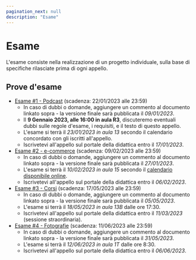 ```yaml
---
pagination_next: null
description: "Esame"
---
```


# Esame

L'esame consiste nella realizzazione di un progetto individuale, sulla base di specifiche rilasciate prima di ogni appello.

## Prove d'esame


- [Esame #1 - Podcast](https://docs.google.com/document/d/1k_Us0-WvIoXMM4_OwdXtwRpaLrGiArbyzj06wXu7blY/edit?usp=sharing) (scadenza: 22/01/2023 alle 23:59)
  -   In caso di dubbi o domande, aggiungere un commento al documento linkato sopra - la versione finale sarà pubblicata il *09/01/2023*.
  -   Il **9 Gennaio 2023, alle 16:00 in aula R3**, discuteremo eventuali dubbi sulle regole d'esame, i requisiti, e il testo di questo appello.
  -   L'esame si terrà il *23/01/2023 in aula 13* secondo il calendario concordato con gli iscritti all'appello.
  -   Iscrivetevi all'appello sul portale della didattica entro il *17/01/2023*.
- [Esame #2 - e-commerce](https://docs.google.com/document/d/1Ton8A9e0_RdhbmQ8AJ5cpI--FiClVErryBZZC-pP8Dw) (scadenza: 09/02/2023 alle 23:59)
  -   In caso di dubbi o domande, aggiungere un commento al documento linkato sopra - la versione finale sarà pubblicata il *27/01/2023*.
  -   L'esame si terrà il *10/02/2023 in aula 15* secondo il [calendario disponibile online](https://docs.google.com/spreadsheets/d/1LOBR-xh0MvYDZ_D6X-saozaHhQEEYM4sPw7O9fCAcJ4).
  -   Iscrivetevi all'appello sul portale della didattica entro il *06/02/2023*.
- [Esame #3 - Corsi](https://docs.google.com/document/d/1RmAbIJqO2fScBX3Bgm56TAdutt4ro7rTMRDXtxZnxjg) (scadenza: 17/05/2023 alle 23:59)
  - In caso di dubbi o domande, aggiungere un commento al documento linkato sopra - la versione finale sarà pubblicata il *05/05/2023*.
  - L'esame si terrà il *18/05/2023 in aula 13B* dalle ore 17:30.
  - Iscrivetevi all'appello sul portale della didattica entro il *11/03/2023* (sessione straordinaria).
- [Esame #4 - Fotografie](https://docs.google.com/document/d/1SO0Jj_gkDSRwuaJRkxuik0q5cNTMTX5gXSbyrHnkv_k) (scadenza: 11/06/2023 alle 23:59)
  - In caso di dubbi o domande, aggiungere un commento al documento linkato sopra - la versione finale sarà pubblicata il *31/05/2023*.
  - L'esame si terrà il *12/06/2023 in aula 1T* dalle ore 8:30.
  - Iscrivetevi all'appello sul portale della didattica entro il *06/06/2023*.

